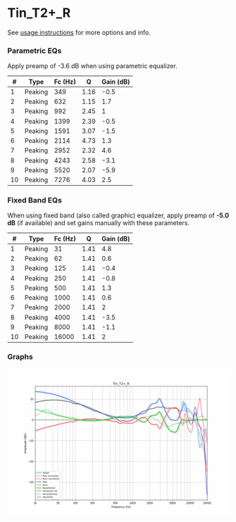 # Tin_T2+_R
See [usage instructions](https://github.com/jaakkopasanen/AutoEq#usage) for more options and info.

### Parametric EQs
Apply preamp of -3.6 dB when using parametric equalizer.

|   # | Type    |   Fc (Hz) |    Q |   Gain (dB) |
|-----|---------|-----------|------|-------------|
|   1 | Peaking |       349 | 1.16 |        -0.5 |
|   2 | Peaking |       632 | 1.15 |         1.7 |
|   3 | Peaking |       992 | 2.45 |         1   |
|   4 | Peaking |      1399 | 2.39 |        -0.5 |
|   5 | Peaking |      1591 | 3.07 |        -1.5 |
|   6 | Peaking |      2114 | 4.73 |         1.3 |
|   7 | Peaking |      2952 | 2.32 |         4.6 |
|   8 | Peaking |      4243 | 2.58 |        -3.1 |
|   9 | Peaking |      5520 | 2.07 |        -5.9 |
|  10 | Peaking |      7276 | 4.03 |         2.5 |

### Fixed Band EQs
When using fixed band (also called graphic) equalizer, apply preamp of **-5.0 dB** (if available) and set gains manually with these parameters.

|   # | Type    |   Fc (Hz) |    Q |   Gain (dB) |
|-----|---------|-----------|------|-------------|
|   1 | Peaking |        31 | 1.41 |         4.8 |
|   2 | Peaking |        62 | 1.41 |         0.6 |
|   3 | Peaking |       125 | 1.41 |        -0.4 |
|   4 | Peaking |       250 | 1.41 |        -0.8 |
|   5 | Peaking |       500 | 1.41 |         1.3 |
|   6 | Peaking |      1000 | 1.41 |         0.6 |
|   7 | Peaking |      2000 | 1.41 |         2   |
|   8 | Peaking |      4000 | 1.41 |        -3.5 |
|   9 | Peaking |      8000 | 1.41 |        -1.1 |
|  10 | Peaking |     16000 | 1.41 |         2   |

### Graphs
![](./Tin_T2+_R.png)
